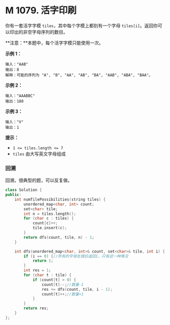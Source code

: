 # M 1079. 活字印刷

你有一套活字字模 `tiles`，其中每个字模上都刻有一个字母 `tiles[i]`。返回你可以印出的非空字母序列的数目。

**注意：**本题中，每个活字字模只能使用一次。

 

**示例 1：**

```
输入："AAB"
输出：8
解释：可能的序列为 "A", "B", "AA", "AB", "BA", "AAB", "ABA", "BAA"。
```

**示例 2：**

```
输入："AAABBC"
输出：188
```

**示例 3：**

```
输入："V"
输出：1
```

 

**提示：**

- `1 <= tiles.length <= 7`
- `tiles` 由大写英文字母组成



### 回溯

回溯，很典型的题，可以反复做。

```cpp
class Solution {
public:
    int numTilePossibilities(string tiles) {
        unordered_map<char, int> count;
        set<char> tile;
        int n = tiles.length();
        for (char c : tiles) {
            count[c]++;
            tile.insert(c);
        }
        return dfs(count, tile, n) - 1;
    }

    int dfs(unordered_map<char, int>& count, set<char>& tile, int i) {
        if (i == 0) {//所有的字母处理后返回1，只有这一种情况
            return 1;
        }
        int res = 1;
        for (char t : tile) {
            if (count[t] > 0) {
                count[t]--;//数量-1
                res += dfs(count, tile, i - 1);
                count[t]++;//数量+1
            }
        }
        return res;
    }
};
```

